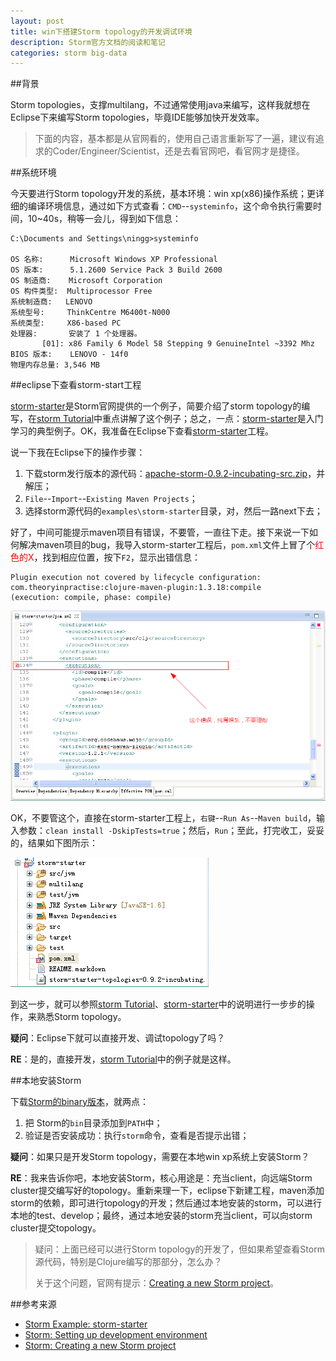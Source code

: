```yaml
---
layout: post
title: win下搭建Storm topology的开发调试环境
description: Storm官方文档的阅读和笔记
categories: storm big-data
---
```


##背景

Storm topologies，支撑multilang，不过通常使用java来编写，这样我就想在Eclipse下来编写Storm topologies，毕竟IDE能够加快开发效率。

> 下面的内容，基本都是从官网看的，使用自己语言重新写了一遍，建议有追求的Coder/Engineer/Scientist，还是去看官网吧，看官网才是捷径。

##系统环境

今天要进行Storm topology开发的系统，基本环境：win xp(x86)操作系统；更详细的编译环境信息，通过如下方式查看：`CMD`--`systeminfo`，这个命令执行需要时间，10~40s，稍等一会儿，得到如下信息：

	C:\Documents and Settings\ningg>systeminfo

	OS 名称:      Microsoft Windows XP Professional
	OS 版本:      5.1.2600 Service Pack 3 Build 2600
	OS 制造商:    Microsoft Corporation
	OS 构件类型:  Multiprocessor Free
	系统制造商:   LENOVO
	系统型号:     ThinkCentre M6400t-N000
	系统类型:     X86-based PC
	处理器:       安装了 1 个处理器。
	       [01]: x86 Family 6 Model 58 Stepping 9 GenuineIntel ~3392 Mhz
	BIOS 版本:    LENOVO - 14f0
	物理内存总量: 3,546 MB


##eclipse下查看storm-start工程

[storm-starter][storm-starter]是Storm官网提供的一个例子，简要介绍了storm topology的编写，在[storm Tutorial][storm Tutorial]中重点讲解了这个例子；总之，一点：[storm-starter][storm-starter]是入门学习的典型例子。OK，我准备在Eclipse下查看[storm-starter][storm-starter]工程。

说一下我在Eclipse下的操作步骤：

1. 下载storm发行版本的源代码：[apache-storm-0.9.2-incubating-src.zip][storm downloads]，并解压；
1. `File`--`Import`--`Existing Maven Projects`；
1. 选择storm源代码的`examples\storm-starter`目录，对，然后一路next下去；

好了，中间可能提示maven项目有错误，不要管，一直往下走。接下来说一下如何解决maven项目的bug，我导入storm-starter工程后，`pom.xml`文件上冒了个<span style="color:red">红色的X</span>，找到相应位置，按下`F2`，显示出错信息：

	Plugin execution not covered by lifecycle configuration: 
	com.theoryinpractise:clojure-maven-plugin:1.3.18:compile 
	(execution: compile, phase: compile)

![](/images/storm-dev-env-with-eclipse/pom-error.png)

OK，不要管这个，直接在storm-starter工程上，`右键`--`Run As`--`Maven build`，输入参数：`clean install -DskipTests=true`；然后，`Run`；至此，打完收工，妥妥的，结果如下图所示：

![](/images/storm-dev-env-with-eclipse/build-finished.png)

到这一步，就可以参照[storm Tutorial][storm Tutorial]、[storm-starter][storm-starter]中的说明进行一步步的操作，来熟悉Storm topology。

**疑问**：Eclipse下就可以直接开发、调试topology了吗？

**RE**：是的，直接开发，[storm Tutorial][storm Tutorial]中的例子就是这样。

##本地安装Storm

下载[Storm的binary版本][storm downloads]，就两点：

1. 把 Storm的`bin`目录添加到`PATH`中；
2. 验证是否安装成功：执行`storm`命令，查看是否提示出错；

**疑问**：如果只是开发Storm topology，需要在本地win xp系统上安装Storm？

**RE**：我来告诉你吧，本地安装Storm，核心用途是：充当client，向远端Storm cluster提交编写好的topology。重新来理一下，eclipse下新建工程，maven添加storm的依赖，即可进行topology的开发；然后通过本地安装的storm，可以进行本地的test、develop；最终，通过本地安装的storm充当client，可以向storm cluster提交topology。

> 疑问：上面已经可以进行Storm topology的开发了，但如果希望查看Storm源代码，特别是Clojure编写的那部分，怎么办？
>
> 关于这个问题，官网有提示：[Creating a new Storm project][Storm: Creating a new Storm project]。


##参考来源

* [Storm Example: storm-starter](https://github.com/apache/incubator-storm/tree/master/examples/storm-starter)
* [Storm: Setting up development environment](http://storm.apache.org/documentation/Setting-up-development-environment.html)
* [Storm: Creating a new Storm project](http://storm.apache.org/documentation/Creating-a-new-Storm-project.html)



[NingG]:    http://ningg.github.com  "NingG"
[storm-starter]:	https://github.com/apache/storm/tree/master/examples/storm-starter
[storm Tutorial]:	http://storm.apache.org/documentation/Tutorial.html
[storm downloads]:	http://storm.apache.org/downloads.html
[Storm: Creating a new Storm project]:	http://storm.apache.org/documentation/Creating-a-new-Storm-project.html